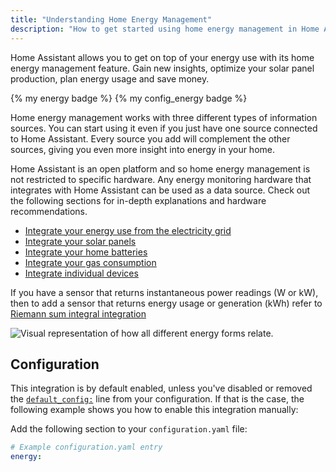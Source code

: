 ```yaml
---
title: "Understanding Home Energy Management"
description: "How to get started using home energy management in Home Assistant."
---
```


Home Assistant allows you to get on top of your energy use with its home energy management feature. Gain new insights, optimize your solar panel production, plan energy usage and save money.

{% my energy badge %} {% my config_energy badge %}

Home energy management works with three different types of information sources. You can start using it even if you just have one source connected to Home Assistant. Every source you add will complement the other sources, giving you even more insight into energy in your home.

Home Assistant is an open platform and so home energy management is not restricted to specific hardware. Any energy monitoring hardware that integrates with Home Assistant can be used as a data source. Check out the following sections for in-depth explanations and hardware recommendations.

- [Integrate your energy use from the electricity grid](/docs/energy/electricity-grid/)
- [Integrate your solar panels](/docs/energy/solar-panels/)
- [Integrate your home batteries](/docs/energy/battery/)
- [Integrate your gas consumption](/docs/energy/gas/)
- [Integrate individual devices](/docs/energy/individual-devices/)

If you have a sensor that returns instantaneous power readings (W or kW), then to add a sensor that returns energy usage or generation (kWh) refer to [Riemann sum integral integration](/integrations/integration/#energy)

<img src='/images/docs/energy/energy-overview.png' alt='Visual representation of how all different energy forms relate.' style='border: 0;box-shadow: none;'>

## Configuration

This integration is by default enabled, unless you've disabled or removed the [`default_config:`](/integrations/default_config/) line from your configuration. If that is the case, the following example shows you how to enable this integration manually:

Add the following section to your `configuration.yaml` file:

```yaml
# Example configuration.yaml entry
energy:
